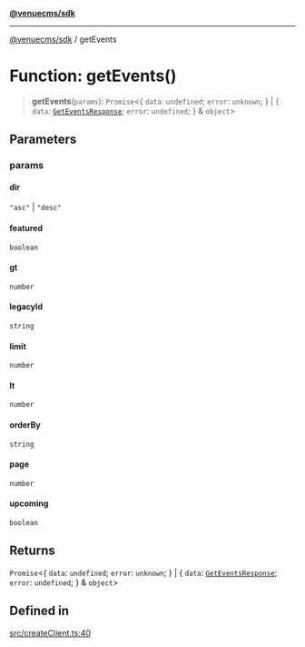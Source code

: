 [**@venuecms/sdk**](../README.md)

***

[@venuecms/sdk](../README.md) / getEvents

# Function: getEvents()

> **getEvents**(`params`): `Promise`\<\{ `data`: `undefined`; `error`: `unknown`; \} \| \{ `data`: [`GetEventsResponse`](../type-aliases/GetEventsResponse.md); `error`: `undefined`; \} & `object`\>

## Parameters

### params

#### dir

`"asc"` \| `"desc"`

#### featured

`boolean`

#### gt

`number`

#### legacyId

`string`

#### limit

`number`

#### lt

`number`

#### orderBy

`string`

#### page

`number`

#### upcoming

`boolean`

## Returns

`Promise`\<\{ `data`: `undefined`; `error`: `unknown`; \} \| \{ `data`: [`GetEventsResponse`](../type-aliases/GetEventsResponse.md); `error`: `undefined`; \} & `object`\>

## Defined in

[src/createClient.ts:40](https://github.com/venuecms/sdk/blob/250a68fd5effa2aabc6cc0b2d7bf38c50df6024f/src/createClient.ts#L40)
